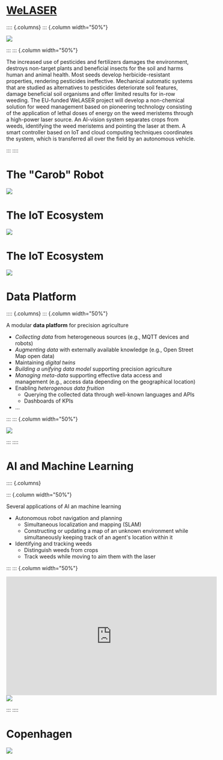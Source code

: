 # [WeLASER](https://cordis.europa.eu/project/id/101000256)

:::: {.columns}
::: {.column width="50%"}

![](./img/welaser/overview.png)

:::
::: {.column width="50%"}

The increased use of pesticides and fertilizers damages the environment, destroys non-target plants and beneficial insects for the soil and harms human and animal health. Most seeds develop herbicide-resistant properties, rendering pesticides ineffective. Mechanical automatic systems that are studied as alternatives to pesticides deteriorate soil features, damage beneficial soil organisms and offer limited results for in-row weeding. The EU-funded WeLASER project will develop a non-chemical solution for weed management based on pioneering technology consisting of the application of lethal doses of energy on the weed meristems through a high-power laser source. An AI-vision system separates crops from weeds, identifying the weed meristems and pointing the laser at them. A smart controller based on IoT and cloud computing techniques coordinates the system, which is transferred all over the field by an autonomous vehicle.

:::
::::

# The "Carob" Robot

<img src="./img/welaser/carob.png" class="center">

# The IoT Ecosystem

<img src="./img/welaser/iot.png" class="center">

# The IoT Ecosystem

<img src="./img/welaser/iot2.png" class="center">

# Data Platform

:::: {.columns}
::: {.column width="50%"}

A modular **data platform** for precision agriculture

- *Collecting data* from heterogeneous sources (e.g., MQTT devices and robots)
- *Augmenting data* with externally available knowledge (e.g., Open Street Map open data)
- Maintaining *digital twins*
- *Building a unifying data model* supporting precision agriculture
- *Managing meta-data* supporting effective data access and management (e.g., access data depending on the geographical location)
- Enabling *heterogenous data fruition*
    - Querying the collected data through well-known languages and APIs
    - Dashboards of KPIs
- ...

:::
::: {.column width="50%"}

![](./img/welaser/dp.png)

:::
::::

# AI and Machine Learning

:::: {.columns}

::: {.column width="50%"}

Several applications of AI an machine learning

- Autonomous robot navigation and planning
    - Simultaneous localization and mapping (SLAM)
    - Constructing or updating a map of an unknown environment while simultaneously keeping track of an agent's location within it
- Identifying and tracking weeds
    - Distinguish weeds from crops
    - Track weeds while moving to aim them with the laser

:::
::: {.column width="50%"}

<iframe width="560" height="315" src="https://www.youtube-nocookie.com/embed/zyl3KP8lHD4?si=ghjWTI0uT-2lk7pE" title="YouTube video player" frameborder="0" allow="accelerometer; autoplay; clipboard-write; encrypted-media; gyroscope; picture-in-picture; web-share" referrerpolicy="strict-origin-when-cross-origin" allowfullscreen></iframe>

<img src="./img/welaser/madrid.gif" class="center">

:::
::::

# Copenhagen

<img src="./img/welaser/copenhagen.gif" class="center">